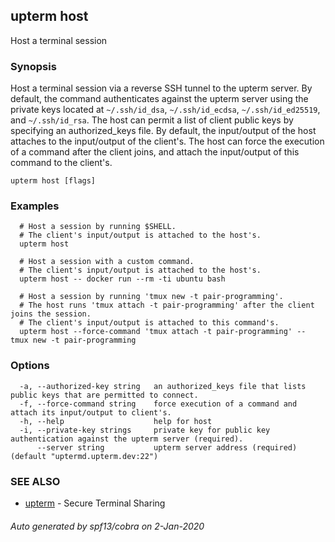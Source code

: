 ## upterm host

Host a terminal session

### Synopsis

Host a terminal session via a reverse SSH tunnel to the upterm server. By default, the command authenticates against the upterm server using the private keys located at `~/.ssh/id_dsa`, `~/.ssh/id_ecdsa`, `~/.ssh/id_ed25519`, and `~/.ssh/id_rsa`. The host can permit a list of client public keys by specifying an authorized_keys file. By default, the input/output of the host attaches to the input/output of the client's. The host can force the execution of a command after the client joins, and attach the input/output of this command to the client's.

```
upterm host [flags]
```

### Examples

```
  # Host a session by running $SHELL.
  # The client's input/output is attached to the host's.
  upterm host

  # Host a session with a custom command.
  # The client's input/output is attached to the host's.
  upterm host -- docker run --rm -ti ubuntu bash

  # Host a session by running 'tmux new -t pair-programming'.
  # The host runs 'tmux attach -t pair-programming' after the client joins the session.
  # The client's input/output is attached to this command's.
  upterm host --force-command 'tmux attach -t pair-programming' -- tmux new -t pair-programming
```

### Options

```
  -a, --authorized-key string   an authorized_keys file that lists public keys that are permitted to connect.
  -f, --force-command string    force execution of a command and attach its input/output to client's.
  -h, --help                    help for host
  -i, --private-key strings     private key for public key authentication against the upterm server (required).
      --server string           upterm server address (required) (default "uptermd.upterm.dev:22")
```

### SEE ALSO

* [upterm](upterm.md)	 - Secure Terminal Sharing

###### Auto generated by spf13/cobra on 2-Jan-2020
